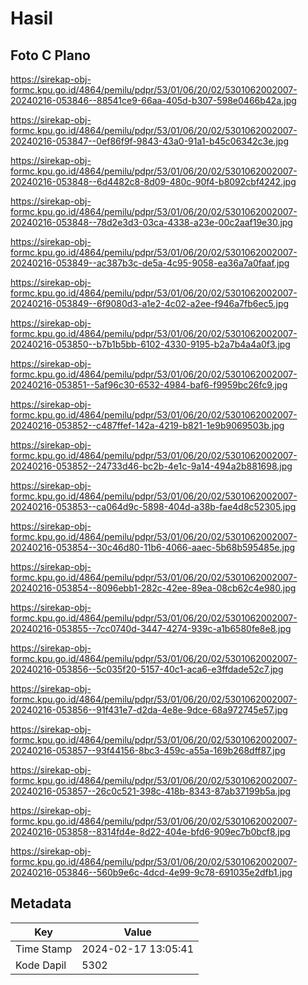 # Hasil

## Foto C Plano

https://sirekap-obj-formc.kpu.go.id/4864/pemilu/pdpr/53/01/06/20/02/5301062002007-20240216-053846--88541ce9-66aa-405d-b307-598e0466b42a.jpg

https://sirekap-obj-formc.kpu.go.id/4864/pemilu/pdpr/53/01/06/20/02/5301062002007-20240216-053847--0ef86f9f-9843-43a0-91a1-b45c06342c3e.jpg

https://sirekap-obj-formc.kpu.go.id/4864/pemilu/pdpr/53/01/06/20/02/5301062002007-20240216-053848--6d4482c8-8d09-480c-90f4-b8092cbf4242.jpg

https://sirekap-obj-formc.kpu.go.id/4864/pemilu/pdpr/53/01/06/20/02/5301062002007-20240216-053848--78d2e3d3-03ca-4338-a23e-00c2aaf19e30.jpg

https://sirekap-obj-formc.kpu.go.id/4864/pemilu/pdpr/53/01/06/20/02/5301062002007-20240216-053849--ac387b3c-de5a-4c95-9058-ea36a7a0faaf.jpg

https://sirekap-obj-formc.kpu.go.id/4864/pemilu/pdpr/53/01/06/20/02/5301062002007-20240216-053849--6f9080d3-a1e2-4c02-a2ee-f946a7fb6ec5.jpg

https://sirekap-obj-formc.kpu.go.id/4864/pemilu/pdpr/53/01/06/20/02/5301062002007-20240216-053850--b7b1b5bb-6102-4330-9195-b2a7b4a4a0f3.jpg

https://sirekap-obj-formc.kpu.go.id/4864/pemilu/pdpr/53/01/06/20/02/5301062002007-20240216-053851--5af96c30-6532-4984-baf6-f9959bc26fc9.jpg

https://sirekap-obj-formc.kpu.go.id/4864/pemilu/pdpr/53/01/06/20/02/5301062002007-20240216-053852--c487ffef-142a-4219-b821-1e9b9069503b.jpg

https://sirekap-obj-formc.kpu.go.id/4864/pemilu/pdpr/53/01/06/20/02/5301062002007-20240216-053852--24733d46-bc2b-4e1c-9a14-494a2b881698.jpg

https://sirekap-obj-formc.kpu.go.id/4864/pemilu/pdpr/53/01/06/20/02/5301062002007-20240216-053853--ca064d9c-5898-404d-a38b-fae4d8c52305.jpg

https://sirekap-obj-formc.kpu.go.id/4864/pemilu/pdpr/53/01/06/20/02/5301062002007-20240216-053854--30c46d80-11b6-4066-aaec-5b68b595485e.jpg

https://sirekap-obj-formc.kpu.go.id/4864/pemilu/pdpr/53/01/06/20/02/5301062002007-20240216-053854--8096ebb1-282c-42ee-89ea-08cb62c4e980.jpg

https://sirekap-obj-formc.kpu.go.id/4864/pemilu/pdpr/53/01/06/20/02/5301062002007-20240216-053855--7cc0740d-3447-4274-939c-a1b6580fe8e8.jpg

https://sirekap-obj-formc.kpu.go.id/4864/pemilu/pdpr/53/01/06/20/02/5301062002007-20240216-053856--5c035f20-5157-40c1-aca6-e3ffdade52c7.jpg

https://sirekap-obj-formc.kpu.go.id/4864/pemilu/pdpr/53/01/06/20/02/5301062002007-20240216-053856--91f431e7-d2da-4e8e-9dce-68a972745e57.jpg

https://sirekap-obj-formc.kpu.go.id/4864/pemilu/pdpr/53/01/06/20/02/5301062002007-20240216-053857--93f44156-8bc3-459c-a55a-169b268dff87.jpg

https://sirekap-obj-formc.kpu.go.id/4864/pemilu/pdpr/53/01/06/20/02/5301062002007-20240216-053857--26c0c521-398c-418b-8343-87ab37199b5a.jpg

https://sirekap-obj-formc.kpu.go.id/4864/pemilu/pdpr/53/01/06/20/02/5301062002007-20240216-053858--8314fd4e-8d22-404e-bfd6-909ec7b0bcf8.jpg

https://sirekap-obj-formc.kpu.go.id/4864/pemilu/pdpr/53/01/06/20/02/5301062002007-20240216-053846--560b9e6c-4dcd-4e99-9c78-691035e2dfb1.jpg


## Metadata

| Key        | Value               |
| ---------- | ------------------- |
| Time Stamp | 2024-02-17 13:05:41 |
| Kode Dapil | 5302                |



